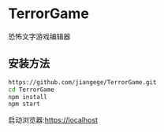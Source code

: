 # TerrorGame
恐怖文字游戏编辑器


## 安装方法

```sh
https://github.com/jiangege/TerrorGame.git
cd TerrorGame
npm install 
npm start
```
启动浏览器:<https://localhost>
